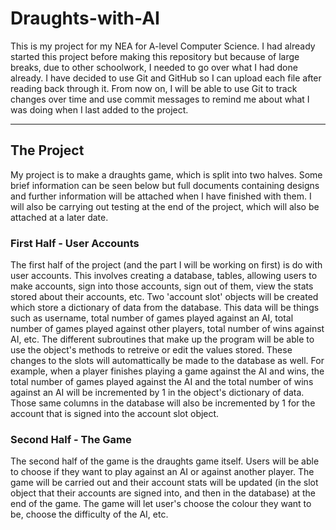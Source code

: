 # Draughts-with-AI
This is my project for my NEA for A-level Computer Science. I had already started this project before making this repository but because of large breaks, due to other schoolwork, I needed to go over what I had done already. I have decided to use Git and GitHub so I can upload each file after reading back through it. From now on, I will be able to use Git to track changes over time and use commit messages to remind me about what I was doing when I last added to the project.

---

## The Project
My project is to make a draughts game, which is split into two halves. Some brief information can be seen below but full documents containing designs and further information will be attached when I have finished with them. I will also be carrying out testing at the end of the project, which will also be attached at a later date. 

### First Half - User Accounts
The first half of the project (and the part I will be working on first) is do with user accounts. This involves creating a database, tables, allowing users to make accounts, sign into those accounts, sign out of them, view the stats stored about their accounts, etc. Two 'account slot' objects will be created which store a dictionary of data from the database. This data will be things such as username, total number of games played against an AI, total number of games played against other players, total number of wins against AI, etc. The different subroutines that make up the program will be able to use the object's methods to retreive or edit the values stored. These changes to the slots will automattically be made to the database as well. For example, when a player finishes playing a game against the AI and wins, the total number of games played against the AI and the total number of wins against an AI will be incremented by 1 in the object's dictionary of data. Those same columns in the database will also be incremented by 1 for the account that is signed into the account slot object. 

### Second Half - The Game
The second half of the game is the draughts game itself. Users will be able to choose if they want to play against an AI or against another player. The game will be carried out and their account stats will be updated (in the slot object that their accounts are signed into, and then in the database) at the end of the game. The game will let user's choose the colour they want to be, choose the difficulty of the AI, etc. 

